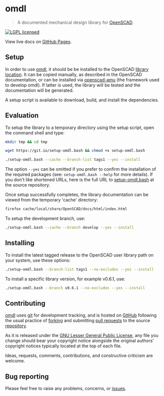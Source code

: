 omdl
====

> A documented mechanical design library for [OpenSCAD].

[![LGPL licensed](https://img.shields.io/badge/license-LGPL-blue.svg?style=flat)](https://raw.githubusercontent.com/royasutton/omdl/master/gnu-lgpl-v2.1.txt)

View live docs on [GitHub Pages](https://royasutton.github.io/omdl).


Setup
-----

In order to use [omdl], it should be be installed to the OpenSCAD
[library location]. It can be copied manually, as described in the
OpenSCAD documentation, or can be installed via [openscad-amu] (the
framework used to develop omdl). If latter is used, the library will be
tested and the documentation will be generated.

A setup script is available to download, build, and install the
dependencies.


Evaluation
----------

To setup the library to a temporary directory using the setup script,
open the command shell and type:

```bash
mkdir tmp && cd tmp
```

```bash
wget https://git.io/setup-omdl.bash && chmod +x setup-omdl.bash
```

```bash
./setup-omdl.bash --cache --branch-list tags1 --yes --install
```

The option `--yes` can be omitted if you prefer to confirm the
installation of the required packages (see: `setup-omdl.bash --help`
for more details). If you don't like shortened URLs, here is the full
URL to [setup-omdl.bash] at the source repository.

Once setup successfully completes, the library documentation can be
viewed from the temporary 'cache' directory:

```bash
firefox cache/local/share/OpenSCAD/docs/html/index.html
```

To setup the development branch, use:

```bash
./setup-omdl.bash --cache --branch develop --yes --install
```


Installing
----------

To install the latest tagged release to the OpenSCAD user library path
on your system, use these options:

```bash
./setup-omdl.bash --branch-list tags1 --no-excludes --yes --install
```

To install a specific library version, for example v0.6.1, use:

```bash
./setup-omdl.bash --branch v0.6.1 --no-excludes --yes --install
```


Contributing
------------

[omdl] uses [git] for development tracking, and is hosted on [GitHub]
following the usual practice of [forking] and submitting [pull requests]
to the source [repository].

As it is released under the [GNU Lesser General Public License], any
file you change should bear your copyright notice alongside the
original authors' copyright notices typically located at the top of
each file.

Ideas, requests, comments, contributions, and constructive criticism
are welcome.


Bug reporting
-------------

Please feel free to raise any problems, concerns, or [issues].


[GNU Lesser General Public License]: https://www.gnu.org/licenses/lgpl.html

[setup-omdl.bash]: https://raw.githubusercontent.com/royasutton/omdl/master/share/scripts/setup-omdl.bash

[omdl]: https://royasutton.github.io/omdl
[repository]: https://github.com/royasutton/omdl
[issues]: https://github.com/royasutton/omdl/issues

[openscad-amu]: https://royasutton.github.io/openscad-amu
[installing openscad-amu]: https://github.com/royasutton/openscad-amu#installing

[Doxygen]: http://www.stack.nl/~dimitri/doxygen/index.html

[OpenSCAD]: http://www.openscad.org
[library location]: https://en.wikibooks.org/wiki/OpenSCAD_User_Manual/Libraries

[git]: http://git-scm.com
[GitHub]: http://github.com
[forking]: http://help.github.com/forking
[pull requests]: https://help.github.com/articles/about-pull-requests
